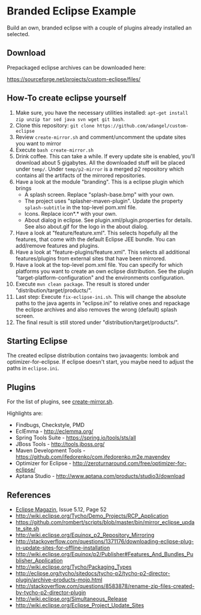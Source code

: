 # Branded Eclipse Example

Build an own, branded eclipse with a couple of plugins already installed an selected.

## Download

Prepackaged eclipse archives can be downloaded here:

<https://sourceforge.net/projects/custom-eclipse/files/>


## How-To create eclipse yourself

1.  Make sure, you have the necessary utilities installed: `apt-get install zip unzip tar sed java svn wget git bash`.
2.  Clone this repository: `git clone https://github.com/adangel/custom-eclipse`
3.  Review `create-mirror.sh` and comment/uncomment the update sites you want to mirror
4.  Execute `bash create-mirror.sh`
5.  Drink coffee. This can take a while. If every update site is enabled, you'll download about 5 gigabytes.
    All the downloaded stuff will be placed under `temp/`. Under `temp/p2-mirror` is a merged p2 repository
    which contains all the artifacts of the mirrored repositories.
6.  Have a look at the module "branding". This is a eclipse plugin which brings
    *   A splash screen. Replace "splash-base.bmp" with your own.
    *   The project uses "splasher-maven-plugin". Update the property `splash-subtitle` in the top-level pom.xml file.
    *   Icons. Replace icon*.* with your own.
    *   About dialog in eclipse. See plugin.xml/plugin.properties for details. See also about.gif for the logo
        in the about dialog.
7.  Have a look at "feature/feature.xml". This selects hopefully all the features, that come with the default
    Eclipse JEE bundle. You can add/remove features and plugins.
8.  Have a look at "feature-plugins/feature.xml". This selects all additional features/plugins from external sites
    that have been mirrored.
9.  Have a look at the top-level pom.xml file. You can specify for which platforms you want to create an
    own eclipse distribution. See the plugin "target-platform-configuration" and the environments configuration.
10. Execute `mvn clean package`. The result is stored under "distribution/target/products/".
11. Last step: Execute `fix-eclipse-ini.sh`. This will change the absolute paths to the java agents
    in "eclipse.ini" to relative ones and repackage the eclipse archives and also removes the wrong
    (default) splash screen.
12. The final result is still stored under "distribution/target/products/".



## Starting Eclipse

The created eclipse distribution contains two javaagents: lombok and optimizer-for-eclipse.
If eclipse doesn't start, you maybe need to adjust the paths in `eclipse.ini`.

## Plugins

For the list of plugins, see [create-mirror.sh](https://github.com/adangel/custom-eclipse/blob/master/create-mirror.sh).

Highlights are:

*   Findbugs, Checkstyle, PMD
*   EclEmma - <http://eclemma.org/>
*   Spring Tools Suite - <https://spring.io/tools/sts/all>
*   JBoss Tools - <http://tools.jboss.org/>
*   Maven Development Tools - <https://github.com/ifedorenko/com.ifedorenko.m2e.mavendev>
*   Optimizer for Eclipse - <http://zeroturnaround.com/free/optimizer-for-eclipse/>
*   Aptana Studio - <http://www.aptana.com/products/studio3/download>


## References

* [Eclipse Magazin](http://www.eclipse-magazin.de), Issue 5.12, Page 52
* <http://wiki.eclipse.org/Tycho/Demo_Projects/RCP_Application>
* <https://github.com/rombert/scripts/blob/master/bin/mirror_eclipse_update_site.sh>
* <http://wiki.eclipse.org/Equinox_p2_Repository_Mirroring>
* <http://stackoverflow.com/questions/1371176/downloading-eclipse-plug-in-update-sites-for-offline-installation>
* <http://wiki.eclipse.org/Equinox/p2/Publisher#Features_And_Bundles_Publisher_Application>
* <http://wiki.eclipse.org/Tycho/Packaging_Types>
* <http://eclipse.org/tycho/sitedocs/tycho-p2/tycho-p2-director-plugin/archive-products-mojo.html>
* <http://stackoverflow.com/questions/8583878/rename-zip-files-created-by-tycho-p2-director-plugin>
* <http://wiki.eclipse.org/Simultaneous_Release>
* <http://wiki.eclipse.org/Eclipse_Project_Update_Sites>


